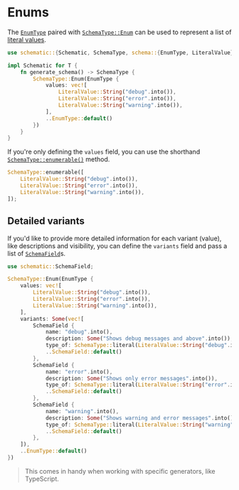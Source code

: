 # Enums

The [`EnumType`][enum] paired with
[`SchemaType::Enum`](https://docs.rs/schematic/latest/schematic/enum.SchemaType.html#variant.Enum)
can be used to represent a list of [literal values](./literal.md).

```rust
use schematic::{Schematic, SchemaType, schema::{EnumType, LiteralValue}};

impl Schematic for T {
	fn generate_schema() -> SchemaType {
		SchemaType::Enum(EnumType {
			values: vec![
				LiteralValue::String("debug".into()),
				LiteralValue::String("error".into()),
				LiteralValue::String("warning".into()),
			],
			..EnumType::default()
		})
	}
}
```

If you're only defining the `values` field, you can use the shorthand
[`SchemaType::enumerable()`](https://docs.rs/schematic/latest/schematic/enum.SchemaType.html#method.enumerable)
method.

```rust
SchemaType::enumerable([
	LiteralValue::String("debug".into()),
	LiteralValue::String("error".into()),
	LiteralValue::String("warning".into()),
]);
```

[enum]: https://docs.rs/schematic/latest/schematic/schema/struct.EnumType.html

## Detailed variants

If you'd like to provide more detailed information for each variant (value), like descriptions and
visibility, you can define the `variants` field and pass a list of
[`SchemaField`](https://docs.rs/schematic/latest/schematic/struct.SchemaField.html)s.

```rust
use schematic::SchemaField;

SchemaType::Enum(EnumType {
	values: vec![
		LiteralValue::String("debug".into()),
		LiteralValue::String("error".into()),
		LiteralValue::String("warning".into()),
	],
	variants: Some(vec![
		SchemaField {
			name: "debug".into(),
			description: Some("Shows debug messages and above".into()),
			type_of: SchemaType::literal(LiteralValue::String("debug".into())),
			..SchemaField::default()
		},
		SchemaField {
			name: "error".into(),
			description: Some("Shows only error messages".into()),
			type_of: SchemaType::literal(LiteralValue::String("error".into())),
			..SchemaField::default()
		},
		SchemaField {
			name: "warning".into(),
			description: Some("Shows warning and error messages".into()),
			type_of: SchemaType::literal(LiteralValue::String("warning".into())),
			..SchemaField::default()
		},
	]),
	..EnumType::default()
})
```

> This comes in handy when working with specific generators, like TypeScript.
